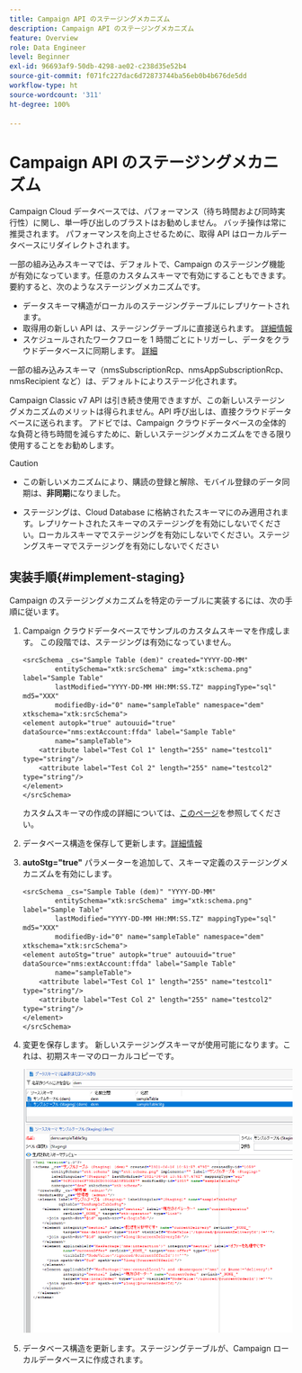 ```yaml
---
title: Campaign API のステージングメカニズム
description: Campaign API のステージングメカニズム
feature: Overview
role: Data Engineer
level: Beginner
exl-id: 96693af9-50db-4298-ae02-c238d35e52b4
source-git-commit: f071fc227dac6d72873744ba56eb0b4b676de5dd
workflow-type: ht
source-wordcount: '311'
ht-degree: 100%

---
```


# Campaign API のステージングメカニズム

Campaign Cloud データベースでは、パフォーマンス（待ち時間および同時実行性）に関し、単一呼び出しのブラストはお勧めしません。 バッチ操作は常に推奨されます。 パフォーマンスを向上させるために、取得 API はローカルデータベースにリダイレクトされます。

一部の組み込みスキーマでは、デフォルトで、Campaign のステージング機能が有効になっています。任意のカスタムスキーマで有効にすることもできます。要約すると、次のようなステージングメカニズムです。

* データスキーマ構造がローカルのステージングテーブルにレプリケートされます。
* 取得用の新しい API は、ステージングテーブルに直接送られます。 [詳細情報](new-apis.md)
* スケジュールされたワークフローを 1 時間ごとにトリガーし、データをクラウドデータベースに同期します。 [詳細](../config/replication.md)

一部の組み込みスキーマ（nmsSubscriptionRcp、nmsAppSubscriptionRcp、nmsRecipient など）は、デフォルトによりステージ化されます。

Campaign Classic v7 API は引き続き使用できますが、この新しいステージングメカニズムのメリットは得られません。API 呼び出しは、直接クラウドデータベースに送られます。 アドビでは、Campaign クラウドデータベースの全体的な負荷と待ち時間を減らすために、新しいステージングメカニズムをできる限り使用することをお勧めします。

>[!CAUTION]
>
>* この新しいメカニズムにより、購読の登録と解除、モバイル登録のデータ同期は、**非同期**&#x200B;になりました。
>
>* ステージングは、Cloud Database に格納されたスキーマにのみ適用されます。レプリケートされたスキーマのステージングを有効にしないでください。ローカルスキーマでステージングを有効にしないでください。ステージングスキーマでステージングを有効にしないでください
>


## 実装手順{#implement-staging}

Campaign のステージングメカニズムを特定のテーブルに実装するには、次の手順に従います。

1. Campaign クラウドデータベースでサンプルのカスタムスキーマを作成します。 この段階では、ステージングは有効になっていません。

   ```
   <srcSchema _cs="Sample Table (dem)" created="YYYY-DD-MM"
           entitySchema="xtk:srcSchema" img="xtk:schema.png" label="Sample Table"
           lastModified="YYYY-DD-MM HH:MM:SS.TZ" mappingType="sql" md5="XXX"
           modifiedBy-id="0" name="sampleTable" namespace="dem" xtkschema="xtk:srcSchema">
   <element autopk="true" autouuid="true" dataSource="nms:extAccount:ffda" label="Sample Table"
           name="sampleTable">
       <attribute label="Test Col 1" length="255" name="testcol1" type="string"/>
       <attribute label="Test Col 2" length="255" name="testcol2" type="string"/>
   </element>
   </srcSchema>
   ```

   カスタムスキーマの作成の詳細については、[このページ](create-schema.md)を参照してください。

1. データベース構造を保存して更新します。[詳細情報](update-database-structure.md)

1. **autoStg=&quot;true&quot;** パラメーターを追加して、スキーマ定義のステージングメカニズムを有効にします。

   ```
   <srcSchema _cs="Sample Table (dem)" "YYYY-DD-MM"
           entitySchema="xtk:srcSchema" img="xtk:schema.png" label="Sample Table"
           lastModified="YYYY-DD-MM HH:MM:SS.TZ" mappingType="sql" md5="XXX"
           modifiedBy-id="0" name="sampleTable" namespace="dem" xtkschema="xtk:srcSchema">
   <element autoStg="true" autopk="true" autouuid="true" dataSource="nms:extAccount:ffda" label="Sample Table"
           name="sampleTable">
       <attribute label="Test Col 1" length="255" name="testcol1" type="string"/>
       <attribute label="Test Col 2" length="255" name="testcol2" type="string"/>
   </element>
   </srcSchema>
   ```

1. 変更を保存します。 新しいステージングスキーマが使用可能になります。これは、初期スキーマのローカルコピーです。

   ![](assets/staging-mechanism.png)

1. データベース構造を更新します。ステージングテーブルが、Campaign ローカルデータベースに作成されます。

